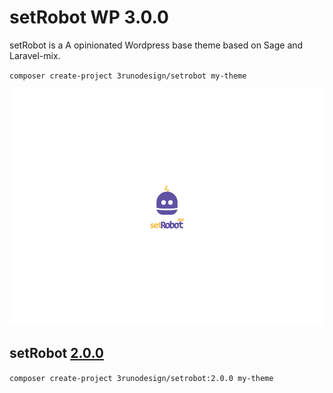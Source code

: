 # setRobot WP 3.0.0
setRobot is a A opinionated Wordpress base theme based on Sage and Laravel-mix.

`composer create-project 3runodesign/setrobot my-theme`

![](https://raw.githubusercontent.com/3runoDesign/setRobot/master/resources/screenshot.png)

## setRobot [2.0.0](https://github.com/3runoDesign/setRobot/releases/tag/2.0.0)
`composer create-project 3runodesign/setrobot:2.0.0 my-theme`
